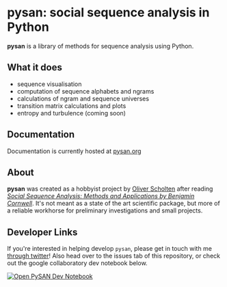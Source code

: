 # **pysan**: social sequence analysis in Python

**pysan** is a library of methods for sequence analysis using Python.

## What it does
- sequence visualisation
- computation of sequence alphabets and ngrams
- calculations of ngram and sequence universes
- transition matrix calculations and plots
- entropy and turbulence (coming soon)

## Documentation
Documentation is currently hosted at [pysan.org](https://pysan.org)

## About
**pysan** was created as a hobbyist project by [Oliver Scholten](https://twitter.com/ojscholten) after reading *[Social Sequence Analysis: Methods and Applications by Benjamin Cornwell](https://www.cambridge.org/core/books/social-sequence-analysis/3AC786DA3C99EB8795C7271BB350CB88)*. It's not meant as a state of the art scientific package, but more of a reliable workhorse for preliminary investigations and small projects.

## Developer Links
If you're interested in helping develop `pysan`, please get in touch with me [through twitter](https://twitter.com/ojscholten)! Also head over to the issues tab of this repository, or check out the google collaboratory dev notebook below.

[![Open PySAN Dev Notebook](https://colab.research.google.com/assets/colab-badge.svg)](https://colab.research.google.com/github/pysan-dev/pysan/blob/master/docs/notebooks/pysan_dev.ipynb)
